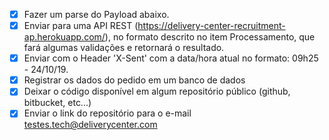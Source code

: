- [X] Fazer um parse do Payload abaixo.
- [X] Enviar para uma API REST (https://delivery-center-recruitment-ap.herokuapp.com/), no formato descrito no item Processamento, que fará algumas validações e retornará o resultado.
- [X] Enviar com o Header 'X-Sent' com a data/hora atual no formato: 09h25 - 24/10/19.
- [X] Registrar os dados do pedido em um banco de dados
- [X] Deixar o código disponível em algum repositório público (github, bitbucket, etc...)
- [X] Enviar o link do repositório para o e-mail testes.tech@deliverycenter.com
